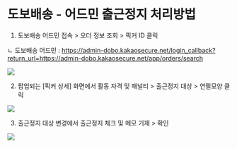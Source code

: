 # 도보배송 - 어드민 출근정지 처리방법

1. 도보배송 어드민 접속 > 오더 정보 조회 > 픽커 ID 클릭

ㄴ 도보배송 어드민 : <https://admin-dobo.kakaosecure.net/login_callback?return_url=https://admin-dobo.kakaosecure.net/app/orders/search>

![](https://kakaomobilitysupport.zendesk.com/hc/article_attachments/33264652169241)

2. 팝업되는 [픽커 상세] 화면에서 활동 자격 및 패널티 > 출근정지 대상 > 연필모양 클릭

![](https://kakaomobilitysupport.zendesk.com/hc/article_attachments/33264652228889)

3. 출근정지 대상 변경에서 출근정지 체크 및 메모 기재 > 확인

![](https://kakaomobilitysupport.zendesk.com/hc/article_attachments/33264676611481)